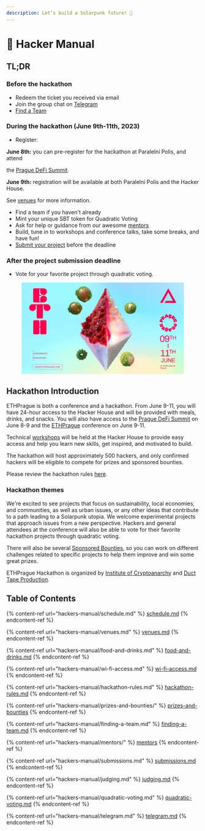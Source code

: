 ```yaml
---
description: Let’s build a Solarpunk future! 🌱
---
```


# 📘 Hacker Manual

## **TL;DR**

### **Before the hackathon**

* Redeem the ticket you received via email
* Join the group chat on [Telegram](hackers-manual/telegram.md)
* [Find a Team](hackers-manual/finding-a-team.md)

### During the hackathon (June 9th-11th, 2023)

* Register:

&#x20;       **June 8th:** you can pre-register for the hackathon at Paralelní Polis, and attend&#x20;

&#x20;      the [Prague DeFi Summit](https://praguedefisummit.com/).

&#x20;       **June 9th:** registration will be available at both Paralelní Polis and the Hacker House.&#x20;

&#x20;      See [venues](https://www.notion.so/o/NNePclmRCTCGh9eRaBcj/s/MHoc6lgEAFfdHJ1GWAca/\~/changes/64/hackers-manual/venues) for more information.

* Find a team if you haven't already
* Mint your unique SBT token for Quadratic Voting
* Ask for help or guidance from our awesome [mentors](hackers-manual/mentors/)
* Build, tune in to workshops and conference talks, take some breaks, and have fun!
* [Submit your project](hackers-manual/submissions.md) before the deadline&#x20;

### After the project submission deadline

* Vote for your favorite project through quadratic voting.

<figure><img src=".gitbook/assets/FqyFbjeaAAEOSJJ.jpg" alt=""><figcaption></figcaption></figure>

## Hackathon Introduction

ETHPrague is both a conference and a hackathon. From June 9-11, you will have 24-hour access to the Hacker House and will be provided with meals, drinks, and snacks. You will also have access to the [Prague DeFi Summit](https://praguedefisummit.com/) on June 8-9 and the [ETHPrague](https://ethprague.com/) conference on June 9-11.

Technical [workshops](https://ethprague.com/schedule/) will be held at the Hacker House to provide easy access and help you learn new skills, get inspired, and motivated to build.

The hackathon will host approximately 500 hackers, and only confirmed hackers will be eligible to compete for prizes and sponsored bounties.

Please review the hackathon rules [here](hackers-manual/hackathon-rules.md).&#x20;

### Hackathon themes

We're excited to see projects that focus on sustainability, local economies, and communities, as well as urban issues, or any other ideas that contribute to a path leading to a Solarpunk utopia. We welcome experimental projects that approach issues from a new perspective. Hackers and general attendees at the conference will also be able to vote for their favorite hackathon projects through quadratic voting.

There will also be several [Sponsored Bounties](hackers-manual/prizes-and-bounties/sponsored-bounties.md), so you can work on different challenges related to specific projects to help them improve and win some great prizes.

ETHPrague Hackathon is organized by [Institute of Cryptoanarchy](https://www.paralelnipolis.cz/en/o-nas/) and [Duct Tape Production](https://ducttape.events/).

## Table of Contents

{% content-ref url="hackers-manual/schedule.md" %}
[schedule.md](hackers-manual/schedule.md)
{% endcontent-ref %}

{% content-ref url="hackers-manual/venues.md" %}
[venues.md](hackers-manual/venues.md)
{% endcontent-ref %}

{% content-ref url="hackers-manual/food-and-drinks.md" %}
[food-and-drinks.md](hackers-manual/food-and-drinks.md)
{% endcontent-ref %}

{% content-ref url="hackers-manual/wi-fi-access.md" %}
[wi-fi-access.md](hackers-manual/wi-fi-access.md)
{% endcontent-ref %}

{% content-ref url="hackers-manual/hackathon-rules.md" %}
[hackathon-rules.md](hackers-manual/hackathon-rules.md)
{% endcontent-ref %}

{% content-ref url="hackers-manual/prizes-and-bounties/" %}
[prizes-and-bounties](hackers-manual/prizes-and-bounties/)
{% endcontent-ref %}

{% content-ref url="hackers-manual/finding-a-team.md" %}
[finding-a-team.md](hackers-manual/finding-a-team.md)
{% endcontent-ref %}

{% content-ref url="hackers-manual/mentors/" %}
[mentors](hackers-manual/mentors/)
{% endcontent-ref %}

{% content-ref url="hackers-manual/submissions.md" %}
[submissions.md](hackers-manual/submissions.md)
{% endcontent-ref %}

{% content-ref url="hackers-manual/judging.md" %}
[judging.md](hackers-manual/judging.md)
{% endcontent-ref %}

{% content-ref url="hackers-manual/quadratic-voting.md" %}
[quadratic-voting.md](hackers-manual/quadratic-voting.md)
{% endcontent-ref %}

{% content-ref url="hackers-manual/telegram.md" %}
[telegram.md](hackers-manual/telegram.md)
{% endcontent-ref %}



